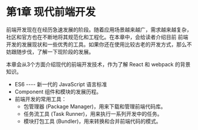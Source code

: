 # 第1章 现代前端开发

前端开发现在在经历急速发展的阶段。随着应用场景越来越广，需求越来越复杂，社区和官方也在不断地将其规范化和工程化。在本章中，会给读者介绍目前
前端开发的发展现状和一些优秀的工具。如果你还在使用比较古老的开发方式，那么不妨跟随步伐，了解一下现阶段的发展。

本章会从3个方面介绍现代的前端开发技术，作为了解 React 和 webpack 的背景知识。

 - ES6 ---- 新一代的 JavaScript 语言标准
 - Component 组件和模块的发展历程。
 - 前端开发的常用工具：
    - 包管理器 (Package Manager)，用来下载和管理前端代码库。
    - 任务流工具 (Task Runner)，用来执行一系列开发中的任务。
    - 模块打包工具 (Bundler)，用来转换和合并前端代码的模式。
